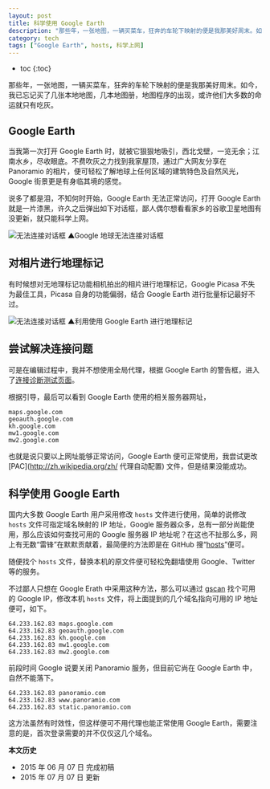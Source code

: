 ```yaml
---
layout: post
title: 科学使用 Google Earth
description: "那些年，一张地图，一辆买菜车，狂奔的车轮下映射的便是我那美好周末。如今，我已忘记买了几张本地地图，几本地图册，地图程序的出现，或许他们大多数的命运就只有吃灰。"
category: tech
tags: ["Google Earth", hosts, 科学上网]
---
```


* toc
{:toc}

那些年，一张地图，一辆买菜车，狂奔的车轮下映射的便是我那美好周末。如今，我已忘记买了几张本地地图，几本地图册，地图程序的出现，或许他们大多数的命运就只有吃灰。

## Google Earth

当我第一次打开 Google Earth 时，就被它狠狠地吸引，西北戈壁，一览无余；江南水乡，尽收眼底。不费吹灰之力找到我家屋顶，通过广大网友分享在 Panoramio 的相片，便可轻松了解地球上任何区域的建筑特色及自然风光，Google 街景更是有身临其境的感觉。

说多了都是泪，不知何时开始，Google Earth 无法正常访问，打开 Google Earth 就是一片漆黑，许久之后弹出如下对话框，鄙人偶尔想看看家乡的谷歌卫星地图有没更新，就只能科学上网。

![无法连接对话框]({{site.IMG_PATH}}/google-earth-hosts-01.png)
▲Google 地球无法连接对话框

## 对相片进行地理标记

有时候想对无地理标记功能相机拍出的相片进行地理标记，Google Picasa 不失为最佳工具，Picasa 自身的功能偏弱，结合 Google Earth 进行批量标记最好不过。

![无法连接对话框]({{site.IMG_PATH}}/google-earth-hosts-02.png)
▲利用使用 Google Earth 进行地理标记

## 尝试解决连接问题

可是在编辑过程中，我并不想使用全局代理，根据 Google Earth 的警告框，进入了[连接诊断测试页面](https://support.google.com/earth/troubleshooter/3058364)。

根据引导，最后可以看到 Google Earth 使用的相关服务器网址，

    maps.google.com
    geoauth.google.com
    kh.google.com
    mw1.google.com
    mw2.google.com

也就是说只要以上网址能够正常访问，Google Earth 便可正常使用，我尝试更改 [PAC](http://zh.wikipedia.org/zh/ 代理自动配置) 文件，但是结果没能成功。

## 科学使用 Google Earth

国内大多数 Google Earth 用户采用修改 `hosts` 文件进行使用，简单的说修改 `hosts` 文件可指定域名映射的 IP 地址，Google 服务器众多，总有一部分尚能使用，那么应该如何查找可用的 Google 服务器 IP 地址呢？在这也不扯那么多，网上有无数“雷锋”在默默贡献着，最简便的方法即是在 GitHub 搜“[hosts](https://github.com/search?q=hosts)”便可。

随便找个 `hosts` 文件，替换本机的原文件便可轻松免翻墙使用 Google、Twitter 等的服务。

不过鄙人只想在 Google Erath 中采用这种方法，那么可以通过 [gscan](https://github.com/yinqiwen/gscan) 找个可用的 Google IP，修改本机 `hosts` 文件，将上面提到的几个域名指向可用的 IP 地址便可，如下。

    64.233.162.83 maps.google.com
    64.233.162.83 geoauth.google.com
    64.233.162.83 kh.google.com
    64.233.162.83 mw1.google.com
    64.233.162.83 mw2.google.com

前段时间 Google 说要关闭 Panoramio 服务，但目前它尚在 Google Earth 中，自然不能落下。

    64.233.162.83 panoramio.com
    64.233.162.83 www.panoramio.com
    64.233.162.83 static.panoramio.com

这方法虽然有时效性，但这样便可不用代理也能正常使用 Google Earth，需要注意的是，首次登录需要的并不仅仅这几个域名。

**本文历史**

* 2015 年 06 月 07 日 完成初稿
* 2015 年 07 月 07 日 更新
